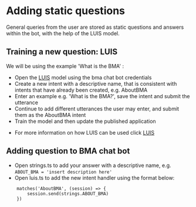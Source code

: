 # Adding static questions

General queries from the user are stored as static questions and answers within the bot, with the help of the LUIS model.

## Training a new question: LUIS

We will be using the example 'What is the BMA' :
- Open the [LUIS](https://www.luis.ai/) model using the bma chat bot credentials
- Create a new intent with a descriptive name, that is consistent with intents that have already been created, e.g. AboutBMA
- Enter an example e.g. 'What is the BMA?', save the intent and submit the utterance
- Continue to add different utterances the user may enter, and submit them as the AboutBMA intent
- Train the model and then update the published application

* For more information on how LUIS can be used click [LUIS](microsoft.com/cognitive-services/en-us/LUIS-api/documentation/home) 

## Adding question to BMA chat bot 

- Open strings.ts to add your answer with a descriptive name, e.g. `ABOUT_BMA = 'insert description here'` 
- Open luis.ts to add the new intent handler using the format below:

```
    matches('AboutBMA', (session) => {
        session.send(strings.ABOUT_BMA)
    })
```



